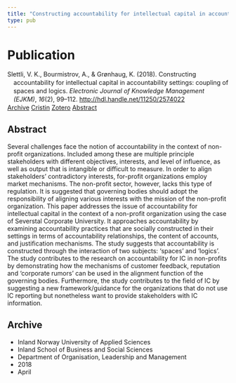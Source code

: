 ```yaml
---
title: "Constructing accountability for intellectual capital in accountability settings: coupling of spaces and logics"
type: pub
---
```

<h1>Publication</h1>
<article id="csl-bib-container-TB8N3A7S" class="csl-bib-container">
  <div class="csl-bib-body" style="line-height: 1.35; padding-left: 1em; text-indent:-1em;">
  <div class="csl-entry">Slettli, V. K., Bourmistrov, A., &amp; Gr&#xF8;nhaug, K. (2018). Constructing accountability for intellectual capital in accountability settings: coupling of spaces and logics. <i>Electronic Journal of Knowledge Management (EJKM)</i>, <i>16</i>(2), 99&#x2013;112. <a href="http://hdl.handle.net/11250/2574022">http://hdl.handle.net/11250/2574022</a></div>
</div>
  <div class="csl-bib-buttons">
    <a href="#taxonomy-article-TB8N3A7S" class="csl-bib-button">Archive</a>
    <a href="https://app.cristin.no/results/show.jsf?id=1578355" alt="Cristin URL" class="csl-bib-button">Cristin</a>
    <a href="http://zotero.org/groups/5022929/items/TB8N3A7S" alt="Zotero URL" class="csl-bib-button">Zotero</a>
    <a href="#abstract-article-TB8N3A7S" class="csl-bib-button">Abstract</a>
  </div>
  <div id="csl-bib-meta-container-TB8N3A7S"></div>
</article>
<div id="csl-bib-meta-TB8N3A7S" class="csl-bib-meta">
  <article id="abstract-article-TB8N3A7S" class="abstract-article">
    <h1>Abstract</h1>
    Several challenges face the notion of accountability in the context of non-profit organizations. Included among these are multiple principle stakeholders with different objectives, interests, and level of influence, as well as output that is intangible or difficult to measure. In order to align stakeholders’ contradictory interests, for-profit organizations employ market mechanisms. The non-profit sector, however, lacks this type of regulation. It is suggested that governing bodies should adopt the responsibility of aligning various interests with the mission of the non-profit organization. This paper addresses the issue of accountability for intellectual capital in the context of a non-profit organization using the case of Severstal Corporate University. It approaches accountability by examining accountability practices that are socially constructed in their settings in terms of accountability relationships, the content of accounts, and justification mechanisms. The study suggests that accountability is constructed through the interaction of two subjects: ‘spaces’ and ’logics’. The study contributes to the research on accountability for IC in non-profits by demonstrating how the mechanisms of customer feedback, reputation and ‘corporate rumors’ can be used in the alignment function of the governing bodies. Furthermore, the study contributes to the field of IC by suggesting a new framework/guidance for the organizations that do not use IC reporting but nonetheless want to provide stakeholders with IC information.
  </article>
  <article id="taxonomy-article-TB8N3A7S" class="taxonomy-article">
    <h1>Archive</h1>
    <ul>
      <li>Inland Norway University of Applied Sciences</li>
      <li>Inland School of Business and Social Sciences</li>
      <li>Department of Organisation, Leadership and Management</li>
      <li>2018</li>
      <li>April</li>
    </ul>
  </article>
</div>

